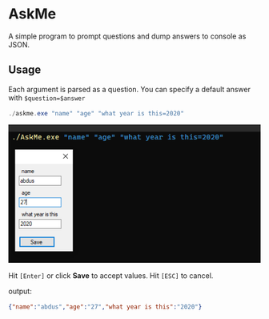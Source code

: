 ﻿# AskMe

A simple program to prompt questions and dump answers to console as JSON.

## Usage

Each argument is parsed as a question. You can specify a default answer with `$question=$answer`

```powershell
./askme.exe "name" "age" "what year is this=2020"
```

![](askme.png)

Hit `[Enter]` or click **Save** to accept values. Hit `[ESC]` to cancel.

output: 

```json
{"name":"abdus","age":"27","what year is this":"2020"}
```
